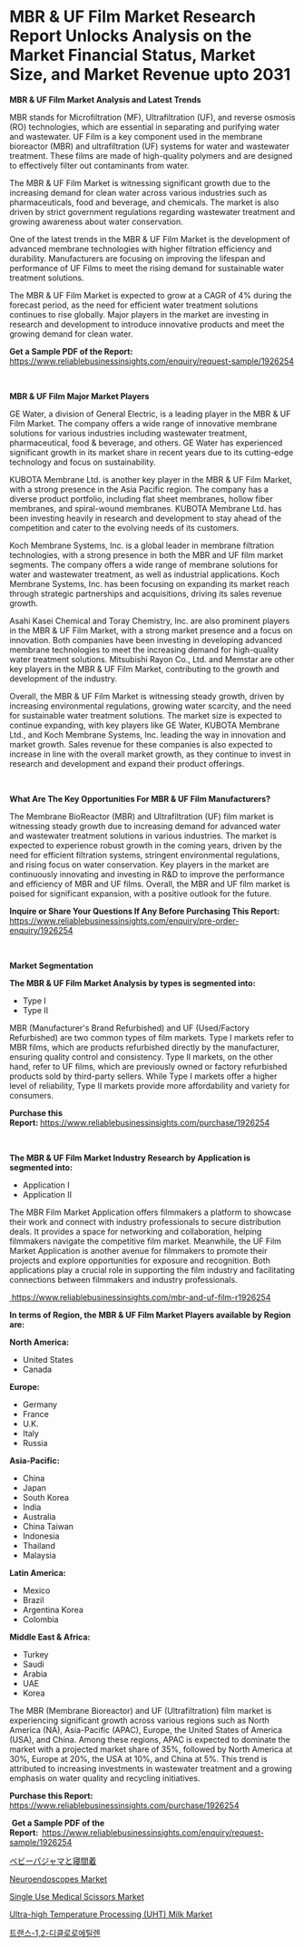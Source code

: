 <p><h1>MBR & UF Film Market Research Report Unlocks Analysis on the Market Financial Status, Market Size, and Market Revenue upto 2031</h1></p><p><strong>MBR & UF Film Market Analysis and Latest Trends</strong></p>
<p><p>MBR stands for Microfiltration (MF), Ultrafiltration (UF), and reverse osmosis (RO) technologies, which are essential in separating and purifying water and wastewater. UF Film is a key component used in the membrane bioreactor (MBR) and ultrafiltration (UF) systems for water and wastewater treatment. These films are made of high-quality polymers and are designed to effectively filter out contaminants from water.</p><p>The MBR & UF Film Market is witnessing significant growth due to the increasing demand for clean water across various industries such as pharmaceuticals, food and beverage, and chemicals. The market is also driven by strict government regulations regarding wastewater treatment and growing awareness about water conservation.</p><p>One of the latest trends in the MBR & UF Film Market is the development of advanced membrane technologies with higher filtration efficiency and durability. Manufacturers are focusing on improving the lifespan and performance of UF Films to meet the rising demand for sustainable water treatment solutions.</p><p>The MBR & UF Film Market is expected to grow at a CAGR of 4% during the forecast period, as the need for efficient water treatment solutions continues to rise globally. Major players in the market are investing in research and development to introduce innovative products and meet the growing demand for clean water.</p></p>
<p><strong>Get a Sample PDF of the Report:&nbsp;</strong> <a href="https://www.reliablebusinessinsights.com/enquiry/request-sample/1926254">https://www.reliablebusinessinsights.com/enquiry/request-sample/1926254</a></p>
<p>&nbsp;</p>
<p><strong>MBR & UF Film Major Market Players</strong></p>
<p><p>GE Water, a division of General Electric, is a leading player in the MBR & UF Film Market. The company offers a wide range of innovative membrane solutions for various industries including wastewater treatment, pharmaceutical, food & beverage, and others. GE Water has experienced significant growth in its market share in recent years due to its cutting-edge technology and focus on sustainability.</p><p>KUBOTA Membrane Ltd. is another key player in the MBR & UF Film Market, with a strong presence in the Asia Pacific region. The company has a diverse product portfolio, including flat sheet membranes, hollow fiber membranes, and spiral-wound membranes. KUBOTA Membrane Ltd. has been investing heavily in research and development to stay ahead of the competition and cater to the evolving needs of its customers.</p><p>Koch Membrane Systems, Inc. is a global leader in membrane filtration technologies, with a strong presence in both the MBR and UF film market segments. The company offers a wide range of membrane solutions for water and wastewater treatment, as well as industrial applications. Koch Membrane Systems, Inc. has been focusing on expanding its market reach through strategic partnerships and acquisitions, driving its sales revenue growth.</p><p>Asahi Kasei Chemical and Toray Chemistry, Inc. are also prominent players in the MBR & UF Film Market, with a strong market presence and a focus on innovation. Both companies have been investing in developing advanced membrane technologies to meet the increasing demand for high-quality water treatment solutions. Mitsubishi Rayon Co., Ltd. and Memstar are other key players in the MBR & UF Film Market, contributing to the growth and development of the industry.</p><p>Overall, the MBR & UF Film Market is witnessing steady growth, driven by increasing environmental regulations, growing water scarcity, and the need for sustainable water treatment solutions. The market size is expected to continue expanding, with key players like GE Water, KUBOTA Membrane Ltd., and Koch Membrane Systems, Inc. leading the way in innovation and market growth. Sales revenue for these companies is also expected to increase in line with the overall market growth, as they continue to invest in research and development and expand their product offerings.</p></p>
<p>&nbsp;</p>
<p><strong>What Are The Key Opportunities For MBR & UF Film Manufacturers?</strong></p>
<p><p>The Membrane BioReactor (MBR) and Ultrafiltration (UF) film market is witnessing steady growth due to increasing demand for advanced water and wastewater treatment solutions in various industries. The market is expected to experience robust growth in the coming years, driven by the need for efficient filtration systems, stringent environmental regulations, and rising focus on water conservation. Key players in the market are continuously innovating and investing in R&D to improve the performance and efficiency of MBR and UF films. Overall, the MBR and UF film market is poised for significant expansion, with a positive outlook for the future.</p></p>
<p><strong>Inquire or Share Your Questions If Any Before Purchasing This Report:</strong> <a href="https://www.reliablebusinessinsights.com/enquiry/pre-order-enquiry/1926254">https://www.reliablebusinessinsights.com/enquiry/pre-order-enquiry/1926254</a></p>
<p>&nbsp;</p>
<p><strong>Market Segmentation</strong></p>
<p><strong>The MBR & UF Film Market Analysis by types is segmented into:</strong></p>
<p><ul><li>Type I</li><li>Type II</li></ul></p>
<p><p>MBR (Manufacturer's Brand Refurbished) and UF (Used/Factory Refurbished) are two common types of film markets. Type I markets refer to MBR films, which are products refurbished directly by the manufacturer, ensuring quality control and consistency. Type II markets, on the other hand, refer to UF films, which are previously owned or factory refurbished products sold by third-party sellers. While Type I markets offer a higher level of reliability, Type II markets provide more affordability and variety for consumers.</p></p>
<p><strong>Purchase this Report:&nbsp;</strong><a href="https://www.reliablebusinessinsights.com/purchase/1926254">https://www.reliablebusinessinsights.com/purchase/1926254</a></p>
<p>&nbsp;</p>
<p><strong>The MBR & UF Film Market Industry Research by Application is segmented into:</strong></p>
<p><ul><li>Application I</li><li>Application II</li></ul></p>
<p><p>The MBR Film Market Application offers filmmakers a platform to showcase their work and connect with industry professionals to secure distribution deals. It provides a space for networking and collaboration, helping filmmakers navigate the competitive film market. Meanwhile, the UF Film Market Application is another avenue for filmmakers to promote their projects and explore opportunities for exposure and recognition. Both applications play a crucial role in supporting the film industry and facilitating connections between filmmakers and industry professionals.</p></p>
<p><a href="https://www.reliablebusinessinsights.com/mbr-and-uf-film-r1926254">&nbsp;https://www.reliablebusinessinsights.com/mbr-and-uf-film-r1926254</a></p>
<p><strong>In terms of Region, the MBR & UF Film Market Players available by Region are:</strong></p>
<p>
    <p> <strong> North America: </strong>
        <ul>
            <li>United States</li>
            <li>Canada</li>
        </ul>
        </p> 
    <p> <strong> Europe: </strong>
        <ul>
            <li>Germany</li>
            <li>France</li>
            <li>U.K.</li>
            <li>Italy</li>
            <li>Russia</li>
        </ul>
        </p> 
    <p> <strong> Asia-Pacific: </strong>
        <ul>
            <li>China</li>
            <li>Japan</li>
            <li>South Korea</li>
            <li>India</li>
            <li>Australia</li>
            <li>China Taiwan</li>
            <li>Indonesia</li>
            <li>Thailand</li>
            <li>Malaysia</li>
        </ul>
        </p> 
    <p> <strong> Latin America: </strong>
        <ul>
            <li>Mexico</li>
            <li>Brazil</li>
            <li>Argentina Korea</li>
            <li>Colombia</li>
        </ul>
        </p> 
    <p> <strong> Middle East & Africa: </strong>
        <ul>
            <li>Turkey</li>
            <li>Saudi</li>
            <li>Arabia</li>
            <li>UAE</li>
            <li>Korea</li>
        </ul>
    </p>
    </p>
<p><p>The MBR (Membrane Bioreactor) and UF (Ultrafiltration) film market is experiencing significant growth across various regions such as North America (NA), Asia-Pacific (APAC), Europe, the United States of America (USA), and China. Among these regions, APAC is expected to dominate the market with a projected market share of 35%, followed by North America at 30%, Europe at 20%, the USA at 10%, and China at 5%. This trend is attributed to increasing investments in wastewater treatment and a growing emphasis on water quality and recycling initiatives.</p></p>
<p><strong>Purchase this Report: </strong><a href="https://www.reliablebusinessinsights.com/purchase/1926254">https://www.reliablebusinessinsights.com/purchase/1926254</a></p>
<p>&nbsp;<strong>Get a Sample PDF of the Report:&nbsp;&nbsp;</strong><a href="https://www.reliablebusinessinsights.com/enquiry/request-sample/1926254">https://www.reliablebusinessinsights.com/enquiry/request-sample/1926254</a></p>
<p><strong></strong></p>
<p><p><a href="https://github.com/klon646/Market-Research-Report-List-1/blob/main/6666263116025.md">ベビーパジャマと寝間着</a></p><p><a href="https://github.com/theanastasiyah/Market-Research-Report-List-1/blob/main/neuroendoscopes-market.md">Neuroendoscopes Market</a></p><p><a href="https://github.com/lukmanduiky01/Market-Research-Report-List-1/blob/main/single-use-medical-scissors-market.md">Single Use Medical Scissors Market</a></p><p><a href="https://issuu.com/reportprime-2/docs/ultra-high-temperature-processing-uht-milk-market-">Ultra-high Temperature Processing (UHT) Milk Market</a></p><p><a href="https://github.com/RichardLueilwitz787/Market-Research-Report-List-2/blob/main/4198241108385.md">트랜스-1,2-디클로로에틸렌</a></p></p>